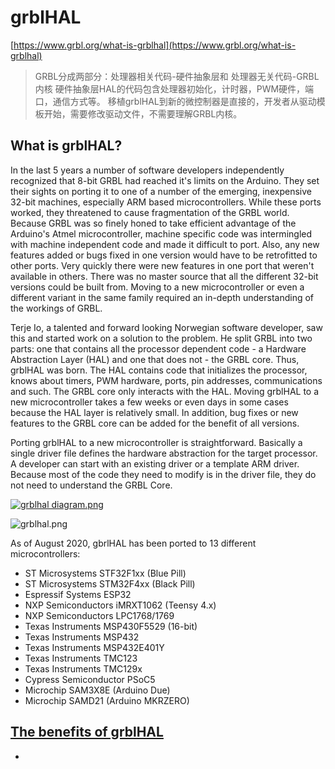 # grblHAL
[https://www.grbl.org/what-is-grblhal](https://www.grbl.org/what-is-grblhal)


 
> GRBL分成两部分：处理器相关代码-硬件抽象层和 处理器无关代码-GRBL内核
> 硬件抽象层HAL的代码包含处理器初始化，计时器，PWM硬件，端口，通信方式等。
> 移植grblHAL到新的微控制器是直接的，开发者从驱动模板开始，需要修改驱动文件，不需要理解GRBL内核。


## What is grblHAL?

In the last 5 years a number of software developers independently recognized that 8-bit GRBL had reached it's limits on the Arduino. They set their sights on porting it to one of a number of the emerging, inexpensive 32-bit machines, especially ARM based microcontrollers. While these ports worked, they threatened to cause fragmentation of the GRBL world. Because GRBL was so finely honed to take efficient advantage of the Arduino's Atmel microcontroller, machine specific code was intermingled with machine independent code and made it difficult to port. Also, any new features added or bugs fixed in one version would have to be retrofitted to other ports. Very quickly there were new features in one port that weren't available in others. There was no master source that all the different 32-bit versions could be built from. Moving to a new microcontroller or even a different variant in the same family required an in-depth understanding of the workings of GRBL.


Terje Io, a talented and forward looking Norwegian software developer, saw this and started work on a solution to the problem. He split GRBL into two parts: one that contains all the processor dependent code - a Hardware Abstraction Layer (HAL) and one that does not - the GRBL core. Thus, grblHAL was born. The HAL contains code that initializes the processor, knows about timers, PWM hardware, ports, pin addresses, communications and such. The GRBL core only interacts with the HAL. Moving grblHAL to a new microcontroller takes a few weeks or even days in some cases because the HAL layer is relatively small. In addition, bug fixes or new features to the GRBL core can be added for the benefit of all versions. 

Porting grblHAL to a new microcontroller is straightforward. Basically a single driver file defines the hardware abstraction for the target processor. A developer can start with an existing driver or a template ARM driver. Because most of the code they need to modify is in the driver file, they do not need to understand the GRBL Core.

 

[![grblhal diagram.png](https://static.wixstatic.com/media/c35ea0_140b358666d54ef88473d8d69e257f83~mv2.png/v1/crop/x_0,y_7,w_1050,h_976/fill/w_283,h_263,al_c,q_85,usm_0.66_1.00_0.01/grblhal%20diagram.webp)](https://www.grbl.org/grblhal)

![grblhal.png](https://static.wixstatic.com/media/c35ea0_91b142f9e3c84e76abcdc7cb2c57d1bb~mv2.png/v1/fill/w_265,h_178,al_c,q_85,usm_0.66_1.00_0.01/grblhal.webp)

As of August 2020, gbrlHAL has been ported to 13 different microcontrollers:

- ST Microsystems STF32F1xx (Blue Pill)
- ST Microsystems STM32F4xx (Black Pill)
- Espressif Systems ESP32
- NXP Semiconductors iMRXT1062 (Teensy 4.x)
- NXP Semiconductors LPC1768/1769
- Texas Instruments MSP430F5529 (16-bit)
- Texas Instruments MSP432
- Texas Instruments MSP432E401Y
- Texas Instruments TMC123
- Texas Instruments TMC129x
- Cypress Semiconductor PSoC5
- Microchip SAM3X8E (Arduino Due)
- Microchip SAMD21 (Arduino MKRZERO)

## [The benefits of grblHAL](https://www.grbl.org/benefits-of-grblhal)

- [  ](http://www.facebook.com/wix)